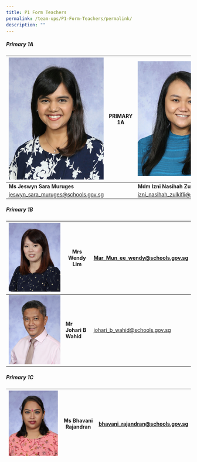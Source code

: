 ```yaml
---
title: P1 Form Teachers
permalink: /team-ups/P1-Form-Teachers/permalink/
description: ""
---
```

##### **Primary 1A**

| ![](/images/Our%20Team%20UPS/P1%20Form%20Teachers/Jeswyn.jpg)|      PRIMARY 1A   | ![](/images/Our%20Team%20UPS/Malay%20Language%20Teachers/izni.jpg)|
| -------- | -------- | -------- |
| **Ms Jeswyn Sara Muruges**     |    | **Mdm Izni Nasihah Zulkifli**   |
| [jeswyn\_sara\_muruges@schools.gov.sg](mailto:jeswyn_sara_muruges@schools.gov.sg)|  | [izni\_nasihah\_zulkifli@schools.gov.sg](mailto:izni_nasihah_zulkifli@schools.gov.sg) |


##### **Primary 1B**

| ![](/images/Our%20Team%20UPS/P1%20Form%20Teachers/mrs%20wendy%20lim-mar%20mun%20ee.jpg) | **Mrs Wendy Lim** | [Mar\_Mun\_ee\_wendy@schools.gov.sg](mailto:Mar_Mun_ee_wendy@schools.gov.sg) |
| -------- | -------- | -------- |
| ![](/images/Our%20Team%20UPS/SL%20&%20Middle%20Management/Middle%20Management/mr%20johari%20wahid.jpg) | **Mr Johari B Wahid** | [johari\_b\_wahid@schools.gov.sg](mailto:johari_b_wahid@schools.gov.sg) |

##### **Primary 1C**



| ![](/images/Our%20Team%20UPS/P1%20Form%20Teachers/ms%20bhavani%20rajandran.jpg) | **Ms Bhavani Rajandran** | [bhavani\_rajandran@schools.gov.sg](mailto:bhavani_rajandran@schools.gov.sg) |
| -------- | -------- | -------- |